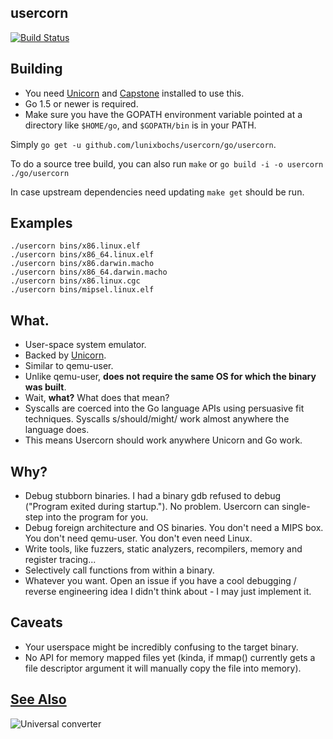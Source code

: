 usercorn
----

[![Build Status](https://travis-ci.org/lunixbochs/usercorn.svg?branch=master)](https://travis-ci.org/lunixbochs/usercorn)

Building
---

- You need [Unicorn](http://www.unicorn-engine.org/) and [Capstone](http://www.capstone-engine.org/) installed to use this.
- Go 1.5 or newer is required.
- Make sure you have the GOPATH environment variable pointed at a directory like `$HOME/go`, and `$GOPATH/bin` is in your PATH.

Simply `go get -u github.com/lunixbochs/usercorn/go/usercorn`.

To do a source tree build, you can also run `make` or `go build -i -o usercorn ./go/usercorn`

In case upstream dependencies need updating `make get` should be run.

Examples
---

    ./usercorn bins/x86.linux.elf
    ./usercorn bins/x86_64.linux.elf
    ./usercorn bins/x86.darwin.macho
    ./usercorn bins/x86_64.darwin.macho
    ./usercorn bins/x86.linux.cgc
    ./usercorn bins/mipsel.linux.elf

What.
----

- User-space system emulator.
- Backed by [Unicorn](http://www.unicorn-engine.org/).
- Similar to qemu-user.
- Unlike qemu-user, __does not require the same OS for which the binary was built__.
- Wait, __what?__ What does that mean?
- Syscalls are coerced into the Go language APIs using persuasive fit techniques. Syscalls s/should/might/ work almost anywhere the language does.
- This means Usercorn should work anywhere Unicorn and Go work.

Why?
----

- Debug stubborn binaries. I had a binary gdb refused to debug ("Program exited during startup."). No problem. Usercorn can single-step into the program for you.
- Debug foreign architecture and OS binaries. You don't need a MIPS box. You don't need qemu-user. You don't even need Linux.
- Write tools, like fuzzers, static analyzers, recompilers, memory and register tracing...
- Selectively call functions from within a binary.
- Whatever you want. Open an issue if you have a cool debugging / reverse engineering idea I didn't think about - I may just implement it.

Caveats
----

- Your userspace might be incredibly confusing to the target binary.
- No API for memory mapped files yet (kinda, if mmap() currently gets a file descriptor argument it will manually copy the file into memory).

[See Also](https://xkcd.com/1406/)
----
![Universal converter](https://imgs.xkcd.com/comics/universal_converter_box.png)
